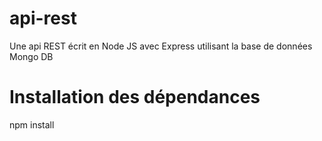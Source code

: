 # api-rest
Une api REST écrit en Node JS avec Express utilisant la base de données Mongo DB
# Installation des dépendances
npm install
